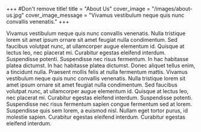 +++
#Don't remove title!
title = "About Us"
cover_image = "/images/about-us.jpg"
cover_image_message = "Vivamus vestibulum neque quis nunc convallis venenatis."
+++

Vivamus vestibulum neque quis nunc convallis venenatis. Nulla tristique lorem sit amet ipsum ornare sit amet feugiat nulla condimentum. Sed faucibus volutpat nunc, at ullamcorper augue elementum id. Quisque at lectus leo, nec placerat mi. Curabitur egestas eleifend interdum. Suspendisse potenti. Suspendisse nec risus fermentum. In hac habitasse platea dictumst. In hac habitasse platea dictumst. Donec aliquet tellus enim, a tincidunt nulla. Praesent mollis felis at nulla fermentum mattis. Vivamus vestibulum neque quis nunc convallis venenatis. Nulla tristique lorem sit amet ipsum ornare sit amet feugiat nulla condimentum. Sed faucibus volutpat nunc, at ullamcorper augue elementum id. Quisque at lectus leo, nec placerat mi. Curabitur egestas eleifend interdum. Suspendisse potenti. Suspendisse nec risus fermentum sapien congue fermentum sed at lorem. Suspendisse quis sem lorem, a euismod nisl. Nullam eget tortor purus, id molestie sapien. Curabitur egestas eleifend interdum. Curabitur egestas eleifend interdum.
